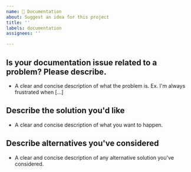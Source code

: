 ```yaml
---
name: 📗 Documentation
about: Suggest an idea for this project
title: ''
labels: documentation
assignees: ''

---
```


**Is your documentation issue related to a problem? Please describe.**
----
- A clear and concise description of what the problem is. Ex. I'm always frustrated when [...]

**Describe the solution you'd like**
----
- A clear and concise description of what you want to happen.

**Describe alternatives you've considered**
----
- A clear and concise description of any alternative solution you've considered.
